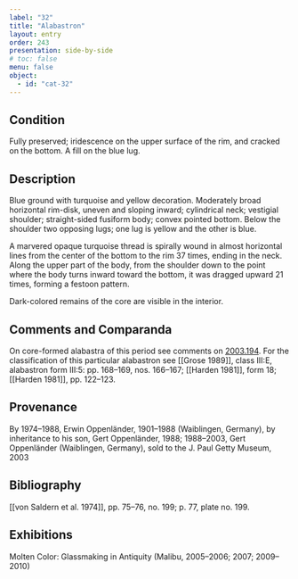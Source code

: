 ```yaml
---
label: "32"
title: "Alabastron"
layout: entry
order: 243
presentation: side-by-side
# toc: false
menu: false
object:
  - id: "cat-32"
---
```


## Condition

Fully preserved; iridescence on the upper surface of the rim, and cracked on the bottom. A fill on the blue lug.

## Description

Blue ground with turquoise and yellow decoration. Moderately broad horizontal rim-disk, uneven and sloping inward; cylindrical neck; vestigial shoulder; straight-sided fusiform body; convex pointed bottom. Below the shoulder two opposing lugs; one lug is yellow and the other is blue.

A marvered opaque turquoise thread is spirally wound in almost horizontal lines from the center of the bottom to the rim 37 times, ending in the neck. Along the upper part of the body, from the shoulder down to the point where the body turns inward toward the bottom, it was dragged upward 21 times, forming a festoon pattern.

Dark-colored remains of the core are visible in the interior.

## Comments and Comparanda

On core-formed alabastra of this period see comments on [2003.194](#cat). For the classification of this particular alabastron see [[Grose 1989]], class III:E, alabastron form III:5: pp. 168–169, nos. 166–167; [[Harden 1981]], form 18; [[Harden 1981]], pp. 122–123.

## Provenance

By 1974–1988, Erwin Oppenländer, 1901–1988 (Waiblingen, Germany), by inheritance to his son, Gert Oppenländer, 1988; 1988–2003, Gert Oppenländer (Waiblingen, Germany), sold to the J. Paul Getty Museum, 2003

## Bibliography

[[von Saldern et al. 1974]], pp. 75–76, no. 199; p. 77, plate no. 199.

## Exhibitions

Molten Color: Glassmaking in Antiquity (Malibu, 2005–2006; 2007; 2009–2010)